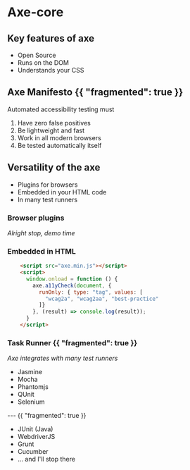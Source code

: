 # Axe-core

## Key features of axe
- Open Source
- Runs on the DOM
- Understands your CSS

## Axe Manifesto {{ "fragmented": true }}

Automated accessibility testing must

1. Have zero false positives
2. Be lightweight and fast
3. Work in all modern browsers
4. Be tested automatically itself

## Versatility of the axe

- Plugins for browsers
- Embedded in your HTML code
- In many test runners

### Browser plugins
*Alright stop, demo time*

### Embedded in HTML

```html
    <script src="axe.min.js"></script>
    <script>
      window.onload = function () {
        axe.a11yCheck(document, {
          runOnly: { type: "tag", values: [
            "wcag2a", "wcag2aa", "best-practice"
          ]}
    	}, (result) => console.log(result));
      }
    </script>
```

### Task Runner {{ "fragmented": true }}
*Axe integrates with many test runners* 

- Jasmine
- Mocha
- Phantomjs
- QUnit
- Selenium

--- {{ "fragmented": true }}
- JUnit (Java)
- WebdriverJS
- Grunt
- Cucumber
- ... and I'll stop there